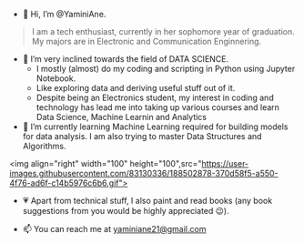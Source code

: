 
- 👋 Hi, I’m @YaminiAne.
> I am a tech enthusiast, currently in her sophomore year of graduation.
> My majors are in Electronic and Communication Enginnering.

- 👀 I’m very inclined towards the field of DATA SCIENCE.
  * I mostly (almost) do my coding and scripting in Python using Jupyter Notebook. 
  * Like exploring data and deriving useful stuff out of it. 
  * Despite being an Electronics student, my interest in coding and technology has lead me into taking up various courses and learn Data Science, Machine Learnin and Analytics
- 🌱 I’m currently learning Machine Learning required for building models for data analysis. 
I am also trying to master Data Structures and Algorithms.

<img align="right" width="100" height="100",src="https://user-images.githubusercontent.com/83130336/188502878-370d58f5-a550-4f76-ad6f-c14b5976c6b6.gif">

- 💗 Apart from technical stuff, I also paint and read books (any book suggestions from you would be highly appreciated 😉).

- 📫 You can reach me at yaminiane21@gmail.com
<!---
YaminiAne/YaminiAne is a ✨ special ✨ repository because its `README.md` (this file) appears on your GitHub profile.
You can click the Preview link to take a look at your changes.
--->
